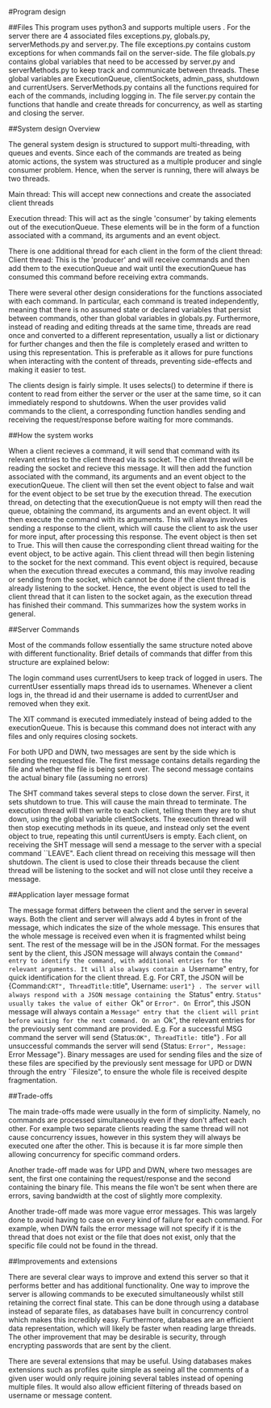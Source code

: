
#Program design

##Files 
This program uses  python3  and  supports multiple users . For the server there are 4 associated files exceptions.py, globals.py, serverMethods.py and server.py. The file exceptions.py contains custom exceptions for when commands fail on the server-side. The file globals.py contains global variables that need to be accessed by server.py and serverMethods.py to keep track and communicate between threads. These global variables are ExecutionQueue, clientSockets, admin\_pass, shutdown and currentUsers. ServerMethods.py contains all the functions required for each of the commands, including logging in. The file server.py contain the functions that handle and create threads for concurrency, as well as starting and closing the server.

##System design Overview 

The general system design is structured to support multi-threading, with queues and events. Since each of the commands are treated as being atomic actions, the system was structured as a multiple producer and single consumer problem. Hence, when the server is running, there will always be two threads. 

Main thread:  This will accept new connections and create the associated client threads

Execution thread:  This will act as the single 'consumer' by taking elements out of the executionQueue. These elements will be in the form of a function associated with a command, its arguments and an event object.

There is one additional thread for each client in the form of the client thread: 
Client thread:  This is the 'producer' and will receive commands and then add them to the executionQueue and wait until the executionQueue has consumed this command before receiving extra commands. 

There were several other design considerations for the functions associated with each command. In particular, each command is treated independently, meaning that there is no assumed state or declared variables that persist between commands, other than global variables in globals.py. Furthermore, instead of reading and editing threads at the same time, threads are read once and converted to a different representation, usually a list or dictionary for further changes and then the file is completely erased and written to using this representation. This is preferable as it allows for pure functions when interacting with the content of threads, preventing side-effects and making it easier to test.

The clients design is fairly simple. It uses selects() to determine if there is content to read from either the server or the user at the same time, so it can immediately respond to shutdowns. When the user provides valid commands to the client, a corresponding function handles sending and receiving the request/response before waiting for more commands.

##How the system works 

When a client recieves a command, it will send that command with its relevant entries to the client thread via its socket. The client thread will be reading the socket and recieve this message. It will then add the function associated with the command, its arguments and an event object to the executionQueue. The client will then set the event object to false and wait for the event object to be set true by the execution thread. The execution thread, on detecting that the executionQueue is not empty will then read the queue, obtaining the command, its arguments and an event object. It will then execute the command with its arguments. This will always involves sending a response to the client, which will cause the client to ask the user for more input, after processing this response. The event object is then set to True. This will then cause the corresponding client thread waiting for the event object, to be active again. This client thread will then begin listening to the socket for the next command. This event object is required, because when the execution thread executes a command, this may involve reading or sending from the socket, which cannot be done if the client thread is already listening to the socket. Hence, the event object is used to tell the client thread that it can listen to the socket again, as the execution thread has finished their command. This summarizes how the system works in general.

##Server Commands

Most of the commands follow essentially the same structure noted above with different functionality. Brief details of commands that differ from this structure are explained below: 

The login command uses currentUsers to keep track of logged in users. The currentUser essentially maps thread ids to usernames. Whenever a client logs in, the thread id and their username is added to currentUser and removed when they exit. 

The XIT command is executed immediately instead of being added to the executionQueue. This is because this command does not interact with any files and only requires closing sockets. 

For both UPD and DWN, two messages are sent by the side which is sending the requested file. The first message contains details regarding the file and whether the file is being sent over. The second message contains the actual binary file (assuming no errors)

The SHT command takes several steps to close down the server. First, it sets shutdown to true. This will cause the main thread to terminate. The execution thread will then write to each client, telling them they are to shut down, using the global variable clientSockets. The execution thread will then stop executing methods in its queue, and instead only set the event object to true, repeating this until currentUsers is empty. Each client, on receiving the SHT message will send a message to the server with a special command ``LEAVE". Each client thread on receiving this message will then shutdown. The client is used to close their threads because the client thread will be listening to the socket and will not close until they receive a message.

##Application layer message format 

The message format differs between the client and the server in several ways. Both the client and server will always add 4 bytes in front of the message, which indicates the size of the whole message. This ensures that the whole message is received even when it is fragmented whilst being sent. The rest of the message will be in the JSON format. For the messages sent by the client, this JSON message will always contain the ``Command" entry to identify the command, with additional entries for the relevant arguments. It will also always contain a ``Username" entry, for quick identification for the client thread. E.g. For CRT, the JSON will be {Command:``CRT", ThreadTitle:``title", Username: ``user1"} . The server will always respond with a JSON message containing the ``Status" entry. ``Status" usually takes the value of either ``Ok" or ``Error". On ``Error", this JSON message will always contain a ``Message" entry that the client will print before waiting for the next command. On an ``Ok", the relevant entries for the previously sent command are provided. E.g. For a successful MSG command the server will send {Status:``OK", ThreadTitle: ``title"} . For all unsuccessful commands the server will send {Status: ``Error", Message: ``Error Message"}. Binary messages are used for sending files and the size of these files are specified by the previously sent message for UPD or DWN through the entry ``Filesize", to ensure the whole file is received despite fragmentation.

##Trade-offs 

The main trade-offs made were usually in the form of simplicity. Namely, no commands are processed simultaneously even if they don't affect each other. For example two separate clients reading the same thread will not cause concurrency issues, however in this system they will always be executed one after the other. This is because it is far more simple then allowing concurrency for specific command orders. 

Another trade-off made was for UPD and DWN, where two messages are sent, the first one containing the request/response and the second containing the binary file. This means the file won't be sent when there are errors, saving bandwidth at the cost of slightly more complexity. 

Another trade-off made was more vague error messages. This was largely done to avoid having to case on every kind of failure for each command. For example, when DWN fails the error message will not specify if it is the thread that does not exist or the file that does not exist, only that the specific file could not be found in the thread. 

##Improvements and extensions 

There are several clear ways to improve and extend this server so that it performs better and has additional functionality. One way to improve the server is allowing commands to be executed simultaneously whilst still retaining the correct final state. This can be done through using a database instead of separate files, as databases have built in concurrency control which makes this incredibly easy. Furthermore, databases are an efficient data representation, which will likely be faster when reading large threads. The other improvement that may be desirable is security, through encrypting passwords that are sent by the client. 

There are several extensions that may be useful. Using databases makes extensions such as profiles quite simple as seeing all the comments of a given user would only require joining several tables instead of opening multiple files. It would also allow efficient filtering of threads based on username or message content.
